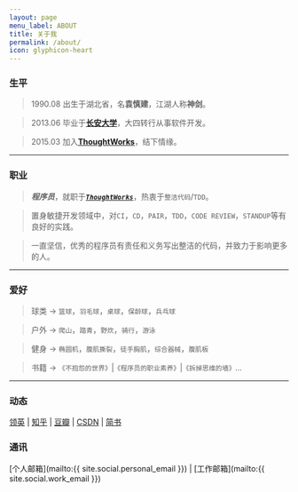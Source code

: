 ```yaml
---
layout: page
menu_label: ABOUT
title: 关于我
permalink: /about/
icon: glyphicon-heart
---
```


### 生平

> 1990.08 出生于湖北省，名**袁慎建**，江湖人称**神剑**。

> 2013.06 毕业于[**长安大学**](http://www.chd.edu.cn/)，大四转行从事软件开发。
 
> 2015.03 加入[**ThoughtWorks**](https://thoughtworks.com/)，结下情缘。


---

### 职业

>***程序员***，就职于[***`ThoughtWorks`***](https://thoughtworks.com/)，热衷于`整洁代码`/`TDD`。

>置身敏捷开发领域中，对`CI`，`CD`，`PAIR`，`TDD`，`CODE REVIEW`，`STANDUP`等有良好的实践。

>一直坚信，优秀的程序员有责任和义务写出整洁的代码，并致力于影响更多的人。


---

### 爱好

>球类 -> `篮球`，`羽毛球`，`桌球`，`保龄球`，`兵乓球`

>户外 -> `爬山`，`踏青`，`野炊`，`骑行`，`游泳`

>健身 -> `椭圆机`，`腹肌撕裂`，`徒手胸肌`，`综合器械`，`腹肌板`

>书籍 -> `《不抱怨的世界》`\|`《程序员的职业素养》`\|`《拆掉思维的墙》`...

---


### 动态

[领英](https://www.linkedin.com/in/慎建-袁-40ab31104) \|
[知乎](https://www.zhihu.com/people/sjyuan) \| 
[豆瓣](http://www.douban.com/people/142814172/) \| 
[CSDN](http://blog.csdn.net/ysjian_pingcx) \| 
[简书](http://www.jianshu.com/users/c379cdabd121/latest_articles)

### 通讯

[个人邮箱](mailto:{{ site.social.personal_email }}) \|
[工作邮箱](mailto:{{ site.social.work_email }})


  
  
